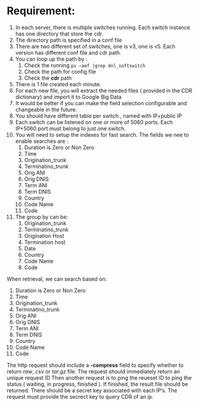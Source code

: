 # Requirement:

1. In each server, there is multiple switches running.  Each switch instance has one directory that store the cdr.
2. The directory path is specified in a conf file
3. There are two different set of switches, one is v3, one is v5.  Each version has different conf file and cdr path.
4. You can loop up the path by :
    1. Check the running `ps –aef |grep dnl_softswitch` 
    2. Check the path for config file
    3. Check the **cdr** path
5. There is 1 file created each minute.
6. For each new file, you will extract the needed files ( provided in the CDR dictionary) and import it to Google Big Data
7. It would be better if you can make the field selection configurable and changeable in the future.
8. You should have different table per switch , named with IP+public IP
9. Each switch can be listened on one or more of 5060 ports.  Each IP+5060 port must belong to just one switch.
10. You will need to setup the indexes for fast search.  The fields we nee to enable searches are :
    1. Duration is Zero or Non Zero
    2. Time 
    3. Origination_trunk
    4. Terminatino_trunk
    5. Orig ANI
    6. Orig DNIS
    7. Term ANI 
    8. Term DNIS
    9. Country
    10. Code Name
    11. Code
11. The group by can be:
    1. Origination_trunk
    2. Terminatino_trunk
    3. Origination Host
    4. Termination host
    5. Date
    6. Country
    7. Code Name
    8. Code

When retrieval, we can search based on:

1. Duration is Zero or Non Zero
2. Time 
3. Origination_trunk
4. Terminatino_trunk
5. Orig ANI
6. Orig DNIS
7. Term ANI 
8. Term DNIS
9. Country
10. Code Name
11. Code

The http request should include a **-compress** field to specify whether to return *raw*, *csv* or *tar.gz* file.
The request should immediately return an unique request ID
Then another request is to ping the reueset ID to ping the status ( waiting, in progress, finished ).  If finished, the result file should be returned.
There should be a secret key associated with each IP’s.
The request must provide the secrect key to query CDR of an ip.